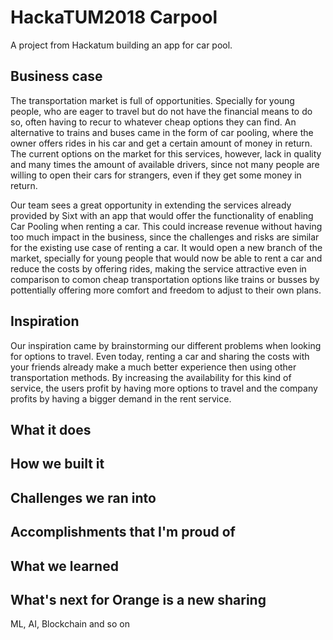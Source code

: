 # HackaTUM2018 Carpool

A project from Hackatum building an app for car pool.

## Business case

The transportation market is full of opportunities. Specially for young people, who are eager to travel but do not have the financial means to do so, often having to recur to whatever cheap options they can find. An alternative to trains and buses came in the form of car pooling, where the owner offers rides in his car and get a certain amount of money in return. The current options on the market for this services, however, lack in quality and many times the amount of available drivers, since not many people are willing to open their cars for strangers, even if they get some money in return. 

Our team sees a great opportunity in extending the services already provided by Sixt with an app that would offer the functionality of enabling Car Pooling when renting a car. This could increase revenue without having too much impact in the business, since the challenges and risks are similar for the existing use case of renting a car. It would open a new branch of the market, specially for young people that would now be able to rent a car and reduce the costs by offering rides, making the service attractive even in comparison to comon cheap transportation options like trains or busses by pottentially offering more comfort and freedom to adjust to their own plans.

## Inspiration

Our inspiration came by brainstorming our different problems when looking for options to travel. Even today, renting a car and sharing the costs with your friends already make a much better experience then using other transportation methods. By increasing the availability for this kind of service, the users profit by having more options to travel and the company profits by having a bigger demand in the rent service.

## What it does


## How we built it

## Challenges we ran into

## Accomplishments that I'm proud of

## What we learned

## What's next for Orange is a new sharing
 ML, AI, Blockchain and so on
